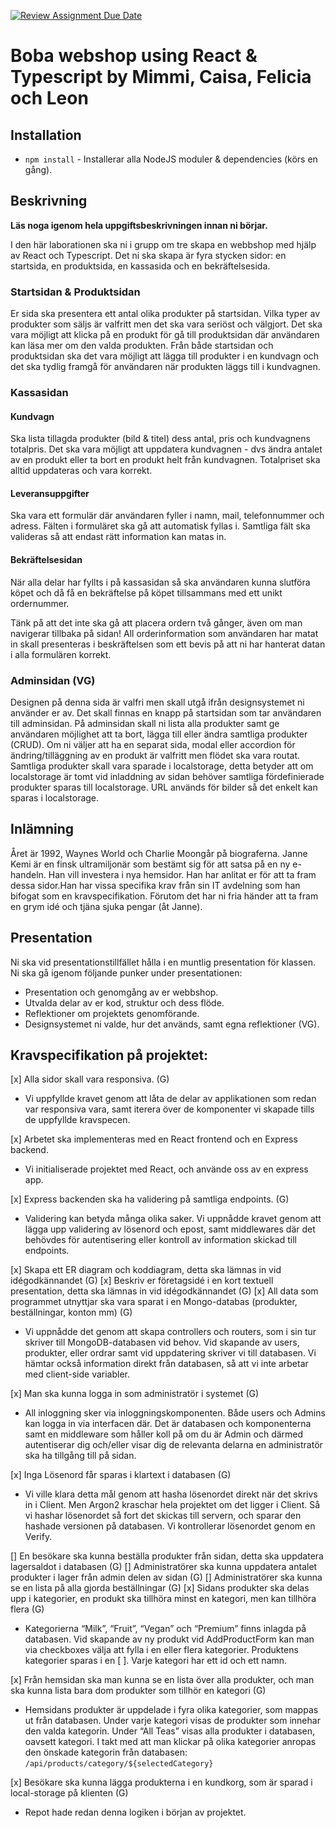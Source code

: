 [![Review Assignment Due Date](https://classroom.github.com/assets/deadline-readme-button-8d59dc4de5201274e310e4c54b9627a8934c3b88527886e3b421487c677d23eb.svg)](https://classroom.github.com/a/h5FXkH4A)

# Boba webshop using React & Typescript by Mimmi, Caisa, Felicia och Leon

## Installation

- `npm install` - Installerar alla NodeJS moduler & dependencies (körs en gång).

## Beskrivning

**Läs noga igenom hela uppgiftsbeskrivningen innan ni börjar.**

I den här laborationen ska ni i grupp om tre skapa en webbshop med hjälp av React och Typescript. Det ni ska skapa är fyra stycken sidor: en startsida, en produktsida, en kassasida och en bekräftelsesida.

### Startsidan & Produktsidan

Er sida ska presentera ett antal olika produkter på startsidan. Vilka typer av produkter som säljs är valfritt men det ska vara seriöst och välgjort. Det ska vara möjligt att klicka på en produkt för gå till produktsidan där användaren kan läsa mer om den valda produkten. Från både startsidan och produktsidan ska det vara möjligt att lägga till produkter i en kundvagn och det ska tydlig framgå för användaren när produkten läggs till i kundvagnen.

### Kassasidan

#### Kundvagn

Ska lista tillagda produkter (bild & titel) dess antal, pris och kundvagnens totalpris. Det ska vara möjligt att uppdatera kundvagnen - dvs ändra antalet av en produkt eller ta bort en produkt helt från kundvagnen. Totalpriset ska alltid uppdateras och vara korrekt.

#### Leveransuppgifter

Ska vara ett formulär där användaren fyller i namn, mail, telefonnummer och adress. Fälten i formuläret ska gå att automatisk fyllas i. Samtliga fält ska valideras så att endast rätt information kan matas in.

#### Bekräftelsesidan

När alla delar har fyllts i på kassasidan så ska användaren kunna slutföra köpet och då få en bekräftelse på köpet tillsammans med ett unikt ordernummer.

Tänk på att det inte ska gå att placera ordern två gånger, även om man navigerar tillbaka på sidan! All orderinformation som användaren har matat in skall presenteras i beskräftelsen som ett bevis på att ni har hanterat datan i alla formulären korrekt.

### Adminsidan (VG)

Designen på denna sida är valfri men skall utgå ifrån designsystemet ni använder er av. Det skall finnas en knapp på startsidan som tar användaren till adminsidan. På adminsidan skall ni lista alla produkter samt ge användaren möjlighet att ta bort, lägga till eller ändra samtliga produkter (CRUD). Om ni väljer att ha en separat sida, modal eller accordion för ändring/tilläggning av en produkt är valfritt men flödet ska vara routat. Samtliga produkter skall vara sparade i localstorage, detta betyder att om localstorage är tomt vid inladdning av sidan behöver samtliga fördefinierade produkter sparas till localstorage. URL används för bilder så det enkelt kan sparas i localstorage.

## Inlämning

Året är 1992, Waynes World och Charlie Moongår på biograferna. Janne Kemi är en finsk ultramiljonär som bestämt sig för att satsa på en ny e-handeln. Han vill investera i nya hemsidor. Han har anlitat er för att ta fram dessa sidor.Han har vissa specifika krav från sin IT avdelning som han bifogat som en kravspecifikation. Förutom det har ni fria händer att ta fram en grym idé och tjäna sjuka pengar (åt Janne).

## Presentation

Ni ska vid presentationstillfället hålla i en muntlig presentation för klassen. Ni ska gå igenom följande punker under presentationen:

- Presentation och genomgång av er webbshop.
- Utvalda delar av er kod, struktur och dess flöde.
- Reflektioner om projektets genomförande.
- Designsystemet ni valde, hur det används, samt egna reflektioner (VG).

## Kravspecifikation på projektet:

[x] Alla sidor skall vara responsiva. (G)

- Vi uppfyllde kravet genom att låta de delar av applikationen som redan var responsiva vara, samt iterera över de komponenter vi skapade tills de uppfyllde kravspecen.

[x] Arbetet ska implementeras med en React frontend och en Express backend.

- Vi initialiserade projektet med React, och använde oss av en express app.

[x] Express backenden ska ha validering på samtliga endpoints. (G)

- Validering kan betyda många olika saker. Vi uppnådde kravet genom att lägga upp validering av lösenord och epost, samt middlewares där det behövdes för autentisering eller kontroll av information skickad till endpoints.

[x] Skapa ett ER diagram och koddiagram, detta ska lämnas in vid idégodkännandet (G)
[x] Beskriv er företagsidé i en kort textuell presentation, detta ska lämnas in vid idégodkännandet (G)
[x] All data som programmet utnyttjar ska vara sparat i en Mongo-databas (produkter, beställningar, konton mm) (G)

- Vi uppnådde det genom att skapa controllers och routers, som i sin tur skriver till MongoDB-databasen vid behov. Vid skapande av users,
  produkter, eller ordrar samt vid uppdatering skriver vi till databasen. Vi hämtar också information direkt från databasen, så att vi inte arbetar med client-side variabler.

[x] Man ska kunna logga in som administratör i systemet (G)

- All inloggning sker via inloggningskomponenten. Både users och Admins kan logga in via interfacen där. Det är databasen och komponenterna samt en middleware som håller koll på om du är Admin
  och därmed autentiserar dig och/eller visar dig de relevanta delarna en administratör ska ha tillgång till på sidan.

[x] Inga Lösenord får sparas i klartext i databasen (G)

- Vi ville klara detta mål genom att hasha lösenordet direkt när det skrivs in i Client. Men Argon2 kraschar hela projektet om det ligger i Client. Så vi hashar lösenordet så fort det skickas till servern, och sparar den hashade versionen på databasen. Vi kontrollerar lösenordet genom en Verify.

[] En besökare ska kunna beställa produkter från sidan, detta ska uppdatera lagersaldot i databasen (G)
[] Administratörer ska kunna uppdatera antalet produkter i lager från admin delen av sidan (G)
[] Administratörer ska kunna se en lista på alla gjorda beställningar (G)
[x] Sidans produkter ska delas upp i kategorier, en produkt ska tillhöra minst en kategori, men kan tillhöra flera (G)

- Kategorierna “Milk”, “Fruit”, “Vegan” och “Premium” finns inlagda på databasen. Vid skapande av ny produkt vid AddProductForm kan man via checkboxes välja att fylla i en eller flera kategorier. Produktens kategorier sparas i en [ ]. Varje kategori har ett id och ett namn.

[x] Från hemsidan ska man kunna se en lista över alla produkter, och man ska kunna lista bara dom produkter som tillhör en kategori (G)

- Hemsidans produkter är uppdelade i fyra olika kategorier, som mappas ut från databasen. Under varje kategori visas de produkter som innehar den valda kategorin. Under “All Teas” visas alla produkter i databasen, oavsett kategori.
  I takt med att man klickar på olika kategorier anropas den önskade kategorin från databasen: `/api/products/category/${selectedCategory}`

[x] Besökare ska kunna lägga produkterna i en kundkorg, som är sparad i local-storage på klienten (G)

- Repot hade redan denna logiken i början av projektet.
